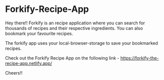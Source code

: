 # Forkify-Recipe-App

Hey there!!
Forkify is an recipe application where you can search for thousands of recipes and their respective ingredients. You can also bookmark your favourite recipes.

The forkify app uses your local-browser-storage to save your bookmarked recipes.

Check out the Forkify Recipe App on the following link - https://forkify-the-recipe-app.netlify.app/

Cheers!!
